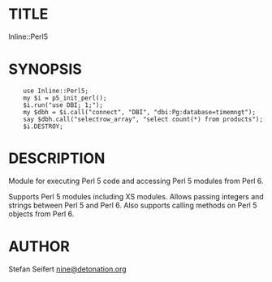 # TITLE

Inline::Perl5


# SYNOPSIS

```
    use Inline::Perl5;
    my $i = p5_init_perl();
    $i.run("use DBI; 1;");
    my $dbh = $i.call("connect", "DBI", "dbi:Pg:database=timemngt");
    say $dbh.call("selectrow_array", "select count(*) from products");
    $i.DESTROY;
```

# DESCRIPTION

Module for executing Perl 5 code and accessing Perl 5 modules from Perl 6.

Supports Perl 5 modules including XS modules. Allows passing integers and
strings between Perl 5 and Perl 6. Also supports calling methods on Perl 5
objects from Perl 6.

# AUTHOR

Stefan Seifert <nine@detonation.org>

